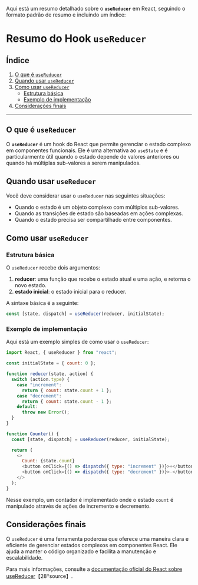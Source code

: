 Aqui está um resumo detalhado sobre o **`useReducer`** em React, seguindo o formato padrão de resumo e incluindo um índice:

# Resumo do Hook `useReducer`

## Índice

1. [O que é `useReducer`](#o-que-é-usereducer)
2. [Quando usar `useReducer`](#quando-usar-usereducer)
3. [Como usar `useReducer`](#como-usar-usereducer)
   - [Estrutura básica](#estrutura-básica)
   - [Exemplo de implementação](#exemplo-de-implementação)
4. [Considerações finais](#considerações-finais)

---

## O que é `useReducer`

O **`useReducer`** é um hook do React que permite gerenciar o estado complexo em componentes funcionais. Ele é uma alternativa ao `useState` e é particularmente útil quando o estado depende de valores anteriores ou quando há múltiplas sub-valores a serem manipulados.

## Quando usar `useReducer`

Você deve considerar usar o `useReducer` nas seguintes situações:

- Quando o estado é um objeto complexo com múltiplos sub-valores.
- Quando as transições de estado são baseadas em ações complexas.
- Quando o estado precisa ser compartilhado entre componentes.

## Como usar `useReducer`

### Estrutura básica

O `useReducer` recebe dois argumentos:

1. **reducer**: uma função que recebe o estado atual e uma ação, e retorna o novo estado.
2. **estado inicial**: o estado inicial para o reducer.

A sintaxe básica é a seguinte:

```javascript
const [state, dispatch] = useReducer(reducer, initialState);
```

### Exemplo de implementação

Aqui está um exemplo simples de como usar o `useReducer`:

```javascript
import React, { useReducer } from "react";

const initialState = { count: 0 };

function reducer(state, action) {
  switch (action.type) {
    case "increment":
      return { count: state.count + 1 };
    case "decrement":
      return { count: state.count - 1 };
    default:
      throw new Error();
  }
}

function Counter() {
  const [state, dispatch] = useReducer(reducer, initialState);

  return (
    <>
      Count: {state.count}
      <button onClick={() => dispatch({ type: "increment" })}>+</button>
      <button onClick={() => dispatch({ type: "decrement" })}>-</button>
    </>
  );
}
```

Nesse exemplo, um contador é implementado onde o estado `count` é manipulado através de ações de incremento e decremento.

## Considerações finais

O `useReducer` é uma ferramenta poderosa que oferece uma maneira clara e eficiente de gerenciar estados complexos em componentes React. Ele ajuda a manter o código organizado e facilita a manutenção e escalabilidade.

Para mais informações, consulte a [documentação oficial do React sobre useReducer](https://react.dev/reference/react/useReducer)【28†source】.
